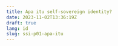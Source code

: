 ```yaml
---
title: Apa itu self-sovereign identity?
date: 2023-11-02T13:36:19Z
draft: true
lang: id
slug: ssi-p01-apa-itu
---
```

